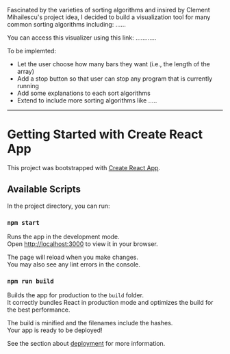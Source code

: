 Fascinated by the varieties of sorting algorithms and insired by Clement Mihailescu's project idea, I decided to build a visualization tool for many common sorting algorithms including: ......

You can access this visualizer using this link: ............

To be implemted: 

- Let the user choose how many bars they want (i.e., the length of the array)
- Add a stop button so that user can stop any program that is currently running 
- Add some explanations to each sort algorithms 
- Extend to include more sorting algorithms like .....

----------------------------------------------------------------------------------------
# Getting Started with Create React App

This project was bootstrapped with [Create React App](https://github.com/facebook/create-react-app).

## Available Scripts

In the project directory, you can run:

### `npm start`

Runs the app in the development mode.\
Open [http://localhost:3000](http://localhost:3000) to view it in your browser.

The page will reload when you make changes.\
You may also see any lint errors in the console.

### `npm run build`

Builds the app for production to the `build` folder.\
It correctly bundles React in production mode and optimizes the build for the best performance.

The build is minified and the filenames include the hashes.\
Your app is ready to be deployed!

See the section about [deployment](https://facebook.github.io/create-react-app/docs/deployment) for more information.
